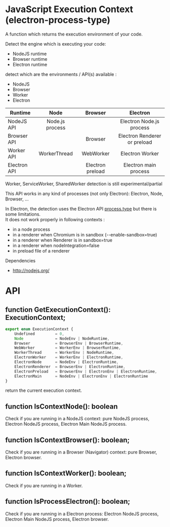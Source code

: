 # JavaScript Execution Context (electron-process-type)
A function which returns the execution environment of your code.

Detect the engine which is executing your code:
- NodeJS runtime
- Browser runtime
- Electron runtime

detect which are the environments / API(s) available :
- NodeJS
- Browser
- Worker
- Electron

Runtime | Node | Browser | Electron
-------------- |:----:|:---------:|:--------:|
NodeJS API     | Node.js process |           | Electron Node.js process
Browser API    |         | Browser | Electron Renderer or preload
Worker API     | WorkerThread | WebWorker | Electron Worker
Electron API   |         | Electron preload | Electron main process

Worker, ServiceWorker, SharedWorker detection is still experimental/partial

This API works in any kind of processes (not only Electron): Electron, Node, Browser, ...

In Electron, the detection uses the Electron API [process.type](https://electronjs.org/docs/api/process#processversionschrome) but there is some limitations.  
It does not work properly in following contexts :
* in a node process
* in a renderer when Chromium is in sandbox (--enable-sandbox=true)
* in a renderer when Renderer is in sandbox=true
* in a renderer when nodeIntegration=false
* in preload file of a renderer


Dependencies
* http://nodejs.org/


# API
## function GetExecutionContext(): ExecutionContext;
```ts
export enum ExecutionContext {
    Undefined         = 0,
    Node              = NodeEnv | NodeRuntime,
    Browser           = BrowserEnv | BrowserRuntime,
    WebWorker         = WorkerEnv | BrowserRuntime,
    WorkerThread      = WorkerEnv | NodeRuntime,
    ElectronWorker    = WorkerEnv | ElectronRuntime,
    ElectronNode      = NodeEnv | ElectronRuntime,
    ElectronRenderer  = BrowserEnv | ElectronRuntime,
    ElectronPreload   = BrowserEnv | ElectronEnv | ElectronRuntime,
    ElectronMain      = NodeEnv | ElectronEnv | ElectronRuntime
}
```
return the current execution context.

## function IsContextNode(): boolean
Check if you are running in a NodeJS context: pure NodeJS process, Electron NodeJS process, Electron Main NodeJS process.

## function IsContextBrowser(): boolean;
Check if you are running in a Browser (Navigator) context: pure Browser, Electron browser.

## function IsContextWorker(): boolean;
Check if you are running in a Worker.

## function IsProcessElectron(): boolean;
Check if you are running in a Electron process: Electron NodeJS process, Electron Main NodeJS process, Electron browser.
